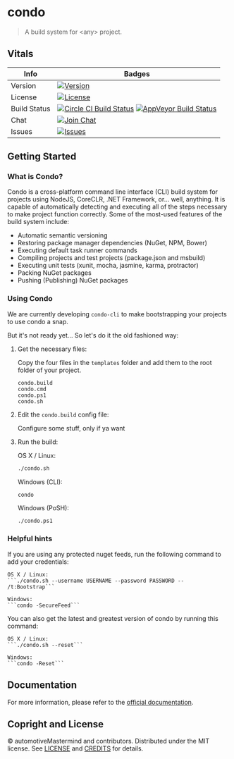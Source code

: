 # condo

> A build system for \<any\> project.

## Vitals

Info          | Badges
--------------|--------------
Version       | [![Version][release-v-image]][release-url]
License       | [![License][license-image]][license]
Build Status  | [![Circle CI Build Status][circleci-image]][circleci-url] [![AppVeyor Build Status][appveyor-image]][appveyor-url]
Chat          | [![Join Chat][gitter-image]][gitter-url]
Issues        | [![Issues][issues-image]][issues-url]

## Getting Started

### What is Condo?

Condo is a cross-platform command line interface (CLI) build system for projects using NodeJS, CoreCLR, .NET Framework,
or... well, anything. It is capable of automatically detecting and executing all of the steps necessary to make <any>
project function correctly. Some of the most-used features of the build system include:

* Automatic semantic versioning
* Restoring package manager dependencies (NuGet, NPM, Bower)
* Executing default task runner commands
* Compiling projects and test projects (package.json and msbuild)
* Executing unit tests (xunit, mocha, jasmine, karma, protractor)
* Packing NuGet packages
* Pushing (Publishing) NuGet packages

### Using Condo
We are currently developing `condo-cli` to make bootstrapping your projects to use condo a snap.

But it's not ready yet...
So let's do it the old fashioned way:

1. Get the necessary files:

    Copy the four files in the `templates` folder and add them to the root folder of your project.
    ```
    condo.build
    condo.cmd
    condo.ps1
    condo.sh
    ```

2. Edit the `condo.build` config file:

    Configure some stuff, only if ya want

3. Run the build:

	OS X / Linux:

	```bash
	./condo.sh
	```

	Windows (CLI):

	```cmd
	condo
	```

	Windows (PoSH):
	```posh
	./condo.ps1
	```

### Helpful hints

If you are using any protected nuget feeds, run the following command to add your credentials:

    OS X / Linux:
	```./condo.sh --username USERNAME --password PASSWORD -- /t:Bootstrap```

    Windows:
    ```condo -SecureFeed```

You can also get the latest and greatest version of condo by running this command:

    OS X / Linux:
	```./condo.sh --reset```

    Windows:
    ```condo -Reset```

## Documentation

For more information, please refer to the [official documentation][docs-url].

## Copright and License

&copy; automotiveMastermind and contributors. Distributed under the MIT license. See [LICENSE][] and [CREDITS][credits] for details.

[license-image]: https://img.shields.io/badge/license-MIT-blue.svg
[license]: LICENSE
[credits]: CREDITS.md

[release-url]: //github.com/automotivemastermind/condo/releases/latest
[release-v-image]:https://img.shields.io/github/release/automotivemastermind/condo.svg?style=flat-square&label=github

[travis-url]: //travis-ci.org/automotivemastermind/condo
[travis-image]: https://img.shields.io/travis/automotivemastermind/condo.svg?label=travis

[appveyor-url]: //ci.appveyor.com/project/automotivemastermind/condo
[appveyor-image]: https://img.shields.io/appveyor/ci/automotivemastermind/condo.svg?label=appveyor

[yo-url]: //www.npmjs.com/package/generator-condo

[docs-url]: //automotivemastermind.github.io/condo

[gitter-url]: //gitter.im/automotivemastermind/condo
[gitter-image]:https://img.shields.io/badge/⊪%20gitter-join%20chat%20→-1dce73.svg

[issues-url]: //waffle.io/automotivemastermind/condo
[issues-image]: https://badge.waffle.io/automotivemastermind/condo.svg?columns=backlog,ready,in%20progress,needs%20review

[circleci-url]: //circleci.com/gh/automotiveMastermind/condo
[circleci-image]: https://img.shields.io/circleci/project/github/automotiveMastermind/condo.svg?label=circle-ci
